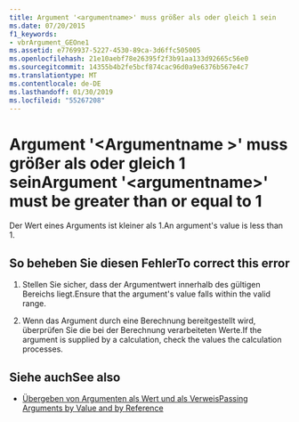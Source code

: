```yaml
---
title: Argument '<argumentname>' muss größer als oder gleich 1 sein
ms.date: 07/20/2015
f1_keywords:
- vbrArgument_GEOne1
ms.assetid: e7769937-5227-4530-89ca-3d6ffc505005
ms.openlocfilehash: 21e10aebf78e26395f2f3b91aa133d92665c56e0
ms.sourcegitcommit: 14355b4b2fe5bcf874cac96d0a9e6376b567e4c7
ms.translationtype: MT
ms.contentlocale: de-DE
ms.lasthandoff: 01/30/2019
ms.locfileid: "55267208"
---
```

# <a name="argument-argumentname-must-be-greater-than-or-equal-to-1"></a><span data-ttu-id="be822-102">Argument '\<Argumentname >' muss größer als oder gleich 1 sein</span><span class="sxs-lookup"><span data-stu-id="be822-102">Argument '\<argumentname>' must be greater than or equal to 1</span></span>
<span data-ttu-id="be822-103">Der Wert eines Arguments ist kleiner als 1.</span><span class="sxs-lookup"><span data-stu-id="be822-103">An argument's value is less than 1.</span></span>  
  
## <a name="to-correct-this-error"></a><span data-ttu-id="be822-104">So beheben Sie diesen Fehler</span><span class="sxs-lookup"><span data-stu-id="be822-104">To correct this error</span></span>  
  
1.  <span data-ttu-id="be822-105">Stellen Sie sicher, dass der Argumentwert innerhalb des gültigen Bereichs liegt.</span><span class="sxs-lookup"><span data-stu-id="be822-105">Ensure that the argument's value falls within the valid range.</span></span>  
  
2.  <span data-ttu-id="be822-106">Wenn das Argument durch eine Berechnung bereitgestellt wird, überprüfen Sie die bei der Berechnung verarbeiteten Werte.</span><span class="sxs-lookup"><span data-stu-id="be822-106">If the argument is supplied by a calculation, check the values the calculation processes.</span></span>  
  
## <a name="see-also"></a><span data-ttu-id="be822-107">Siehe auch</span><span class="sxs-lookup"><span data-stu-id="be822-107">See also</span></span>
- [<span data-ttu-id="be822-108">Übergeben von Argumenten als Wert und als Verweis</span><span class="sxs-lookup"><span data-stu-id="be822-108">Passing Arguments by Value and by Reference</span></span>](../../visual-basic/programming-guide/language-features/procedures/passing-arguments-by-value-and-by-reference.md)

